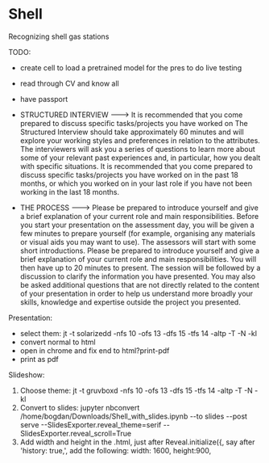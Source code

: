 # Shell
Recognizing shell gas stations

TODO:
- create cell to load a pretrained model for the pres to do live testing
- read through CV and know all
- have passport


- STRUCTURED INTERVIEW   --->   It is recommended that you come prepared to discuss specific tasks/projects you have worked on
The Structured Interview should take approximately 60 minutes and will explore your working styles and
preferences in relation to the attributes. The interviewers will ask you a series of questions to learn more
about some of your relevant past experiences and, in particular, how you dealt with specific situations. It
is recommended that you come prepared to discuss specific tasks/projects you have worked on in the
past 18 months, or which you worked on in your last role if you have not been working in the last 18
months.  

- THE PROCESS  --->   Please be prepared to introduce yourself and give a brief explanation of your current role and main responsibilities.
Before you start your presentation on the assessment day, you will be given a few minutes to prepare
yourself (for example, organising any materials or visual aids you may want to use). The assessors will
start with some short introductions. Please be prepared to introduce yourself and give a brief
explanation of your current role and main responsibilities.
You will then have up to 20 minutes to present. The session will be followed by a discussion to clarify the
information you have presented. You may also be asked additional questions that are not directly
related to the content of your presentation in order to help us understand more broadly your skills,
knowledge and expertise outside the project you presented.  


Presentation:
- select them: jt -t solarizedd -nfs 10 -ofs 13 -dfs 15 -tfs 14 -altp -T -N -kl
- convert normal to html
- open in chrome and fix end to html?print-pdf
- print as pdf

Slideshow:
1) Choose theme:
jt -t gruvboxd -nfs 10 -ofs 13 -dfs 15 -tfs 14 -altp -T -N -kl
2) Convert to slides:
jupyter nbconvert /home/bogdan/Downloads/Shell_with_slides.ipynb --to slides --post serve --SlidesExporter.reveal_theme=serif --SlidesExporter.reveal_scroll=True
3) Add width and height in the .html, just after Reveal.initialize({, say after 'history: true,', add the following: 
width: 1600, height:900,
